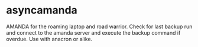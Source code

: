 asyncamanda
===========

AMANDA for the roaming laptop and road warrior. Check for last backup run and connect to the amanda server and execute the backup command if overdue. Use with anacron or alike.
